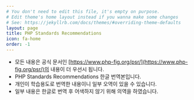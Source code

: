 ```yaml
---
# You don't need to edit this file, it's empty on purpose.
# Edit theme's home layout instead if you wanna make some changes
# See: https://jekyllrb.com/docs/themes/#overriding-theme-defaults
layout: page
title: PHP Standards Recommendations
icon: fa-home
order: -1
---
```


- 모든 내용은 공식 문서인 [https://www.php-fig.org/psr/](https://www.php-fig.org/psr/)의 내용이 더 우선시 됩니다.
- PHP Standards Recommendations 한글 번역본입니다.  
- 개인이 학습용도로 번역한 내용이니 일부 오역이 있을 수 있습니다.
- 일부 내용은 한글로 번역 후 어색하지 않기 위해 의역을 하였습니다.
